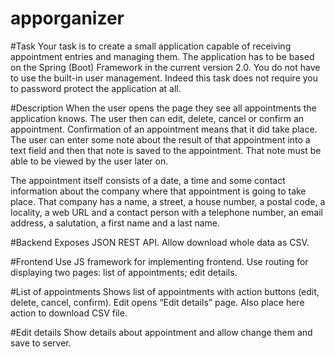 # apporganizer

#Task
Your task is to create a small application capable of receiving appointment entries and managing them. The application has to be based on the Spring (Boot) Framework in the current version 2.0. You do not have to use the built-in user management. Indeed this task does not require you to password protect the application at all.  

#Description
When the user opens the page they see all appointments the application knows. The user then can edit, delete, cancel or confirm an appointment. Confirmation of an appointment means that it did take place. The user can enter some note about the result of that appointment into a text field and then that note is saved to the appointment. That note must be able to be viewed by the user later on.

The appointment itself consists of a date, a time and some contact information about the company where that appointment is going to take place. That company has a name, a street, a house number, a postal code, a locality,  a web URL and a contact person with a telephone number, an email address, a salutation, a first name and a last name.

#Backend
Exposes JSON REST API.
Allow download whole data as CSV.

#Frontend
Use JS framework for implementing frontend. Use routing for displaying two pages: 
list of appointments;
edit details.

#List of appointments
Shows list of appointments with action buttons (edit, delete, cancel, confirm). Edit opens “Edit details” page. Also place here action to download CSV file.

#Edit details
Show details about appointment and allow change them and save to server.

